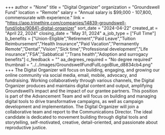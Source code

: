 +++
author = "None"
title = "Digital Organizer"
organization = "Groundswell Fund"
location = "Remote"
salary = "Annual salary is $99,000 - 107,800, commensurate with experience."
link = "https://app.trinethire.com/companies/14839-groundswell-fund/jobs/90841-digital-organizer"
sort_date = "2024-04-22"
created_at = "April 22, 2024"
closing_date = "May 31, 2024"
a_job_type = ["Full Time"]
b_benefits = ["Union-Eligible","Retirement","Paid Leave","Tuition Reimbursement","Health Insurance","Paid Vacation","Permanently Remote","Dental","Vision","Sick time","Professional development","Life insurance","FSA","Sabbatical ","Trans health","Adoption and surrogacy benefits"]
c_feedback = ""
aa_degrees_required = "No degree required"
thumbnail = "../../images/GroundswellFundFullLogoBlue_d8834cb4.png"
+++
The Digital Organizer will focus on building, engaging, and growing our online community via social media, email, mobile, advocacy, and fundraising. Working collaboratively through various channels, the Digital Organizer produces and maintains digital content and output, amplifying Groundswell’s impact and the impact of our grantee partners. This position is part of the Advancement Team and will focus on building and managing digital tools to drive transformative campaigns, as well as campaign development and implementation. The Digital Organizer will join a collaborative team and report to the Communications Director. The ideal candidate is dedicated to movement building through digital tools and storytelling, self-motivated, creative, detail-oriented, and passionate about reproductive justice. 